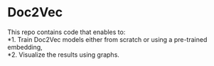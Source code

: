 # Doc2Vec

This repo contains code that enables to:  
*1. Train Doc2Vec models either from scratch or using a pre-trained embedding,  
*2. Visualize the results using graphs. 

